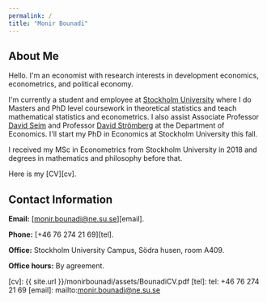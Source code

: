 ```yaml
---
permalink: /
title: "Monir Bounadi"
---
```


## About Me

Hello. I'm an economist with research interests in development economics, econometrics, and political economy.

I'm currently a student and employee at [Stockholm University](https://www.su.se/english/) where I do Masters and PhD level coursework in theoretical statistics and teach mathematical statistics and econometrics. I also assist Associate Professor [David Seim](http://www.davidseim.com/) and Professor [David Strömberg](http://perseus.iies.su.se/~dstro/) at the Department of Economics. I'll start my PhD in Economics at Stockholm University this fall.

I received my MSc in Econometrics from Stockholm University in 2018 and degrees in mathematics and philosophy before that.

Here is my [CV][cv].

## Contact Information

**Email:** [monir.bounadi@ne.su.se][email].

**Phone:** [+46 76 274 21 69][tel].

**Office:** Stockholm University Campus, Södra husen, room A409.

**Office hours:** By agreement.


[cv]: {{ site.url }}/monirbounadi/assets/BounadiCV.pdf
[tel]: tel: +46 76 274 21 69
[email]: mailto:monir.bounadi@ne.su.se
